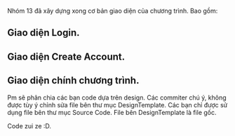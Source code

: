 Nhóm 13 đã xây dựng xong cơ bản giao diện của chương trình.
Bao gồm:
## Giao diện Login. ##
## Giao diện Create Account. ##
## Giao diện chính chương trình. ##

Pm sẽ phân chia các bạn code dựa trên design. Các commiter chú ý, không được tùy ý chỉnh sửa file bên thư mục DesignTemplate. Các bạn chỉ được sử dụng file bên thư mục Source Code.
File bên DesignTemplate là file gốc.

Code zui ze :D.